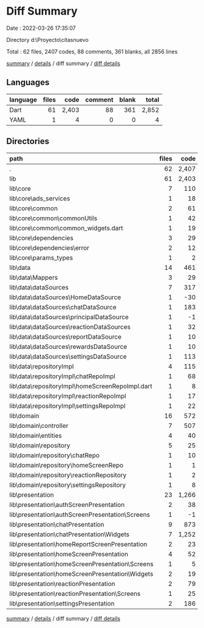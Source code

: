 # Diff Summary

Date : 2022-03-26 17:35:07

Directory d:\Proyecto\citasnuevo

Total : 62 files,  2407 codes, 88 comments, 361 blanks, all 2856 lines

[summary](results.md) / [details](details.md) / diff summary / [diff details](diff-details.md)

## Languages
| language | files | code | comment | blank | total |
| :--- | ---: | ---: | ---: | ---: | ---: |
| Dart | 61 | 2,403 | 88 | 361 | 2,852 |
| YAML | 1 | 4 | 0 | 0 | 4 |

## Directories
| path | files | code | comment | blank | total |
| :--- | ---: | ---: | ---: | ---: | ---: |
| . | 62 | 2,407 | 88 | 361 | 2,856 |
| lib | 61 | 2,403 | 88 | 361 | 2,852 |
| lib\core | 7 | 110 | 0 | 30 | 140 |
| lib\core\ads_services | 1 | 18 | 0 | 7 | 25 |
| lib\core\common | 2 | 61 | 0 | 5 | 66 |
| lib\core\common\commonUtils | 1 | 42 | 0 | 3 | 45 |
| lib\core\common\common_widgets.dart | 1 | 19 | 0 | 2 | 21 |
| lib\core\dependencies | 3 | 29 | 0 | 11 | 40 |
| lib\core\dependencies\error | 2 | 12 | 0 | 2 | 14 |
| lib\core\params_types | 1 | 2 | 0 | 7 | 9 |
| lib\data | 14 | 461 | 19 | 87 | 567 |
| lib\data\Mappers | 3 | 29 | 0 | 6 | 35 |
| lib\data\dataSources | 7 | 317 | 19 | 68 | 404 |
| lib\data\dataSources\HomeDataSource | 1 | -30 | 0 | 0 | -30 |
| lib\data\dataSources\chatDataSource | 1 | 183 | 0 | 26 | 209 |
| lib\data\dataSources\principalDataSource | 1 | -1 | 10 | 0 | 9 |
| lib\data\dataSources\reactionDataSources | 1 | 32 | 0 | 9 | 41 |
| lib\data\dataSources\reportDataSource | 1 | 10 | 2 | 3 | 15 |
| lib\data\dataSources\rewardsDataSource | 1 | 10 | 1 | 4 | 15 |
| lib\data\dataSources\settingsDataSource | 1 | 113 | 6 | 26 | 145 |
| lib\data\repositoryImpl | 4 | 115 | 0 | 13 | 128 |
| lib\data\repositoryImpl\chatRepoImpl | 1 | 68 | 0 | 9 | 77 |
| lib\data\repositoryImpl\homeScreenRepoImpl.dart | 1 | 8 | 0 | -5 | 3 |
| lib\data\repositoryImpl\reactionRepoImpl | 1 | 17 | 0 | 3 | 20 |
| lib\data\repositoryImpl\settingsRepoImpl | 1 | 22 | 0 | 6 | 28 |
| lib\domain | 16 | 572 | 38 | 99 | 709 |
| lib\domain\controller | 7 | 507 | 25 | 71 | 603 |
| lib\domain\entities | 4 | 40 | 3 | 13 | 56 |
| lib\domain\repository | 5 | 25 | 10 | 15 | 50 |
| lib\domain\repository\chatRepo | 1 | 10 | 0 | 1 | 11 |
| lib\domain\repository\homeScreenRepo | 1 | 1 | 0 | 0 | 1 |
| lib\domain\repository\reactionRepository | 1 | 2 | 0 | 3 | 5 |
| lib\domain\repository\settingsRepository | 1 | 8 | 0 | 8 | 16 |
| lib\presentation | 23 | 1,266 | 32 | 146 | 1,444 |
| lib\presentation\authScreenPresentation | 2 | 38 | 3 | 8 | 49 |
| lib\presentation\authScreenPresentation\Screens | 1 | -1 | 0 | 0 | -1 |
| lib\presentation\chatPresentation | 9 | 873 | 4 | 75 | 952 |
| lib\presentation\chatPresentation\Widgets | 7 | 1,252 | 7 | 98 | 1,357 |
| lib\presentation\homeReportScreenPresentation | 2 | 23 | 4 | 11 | 38 |
| lib\presentation\homeScreenPresentation | 4 | 52 | 1 | 6 | 59 |
| lib\presentation\homeScreenPresentation\Screens | 1 | 5 | 0 | 2 | 7 |
| lib\presentation\homeScreenPresentation\Widgets | 2 | 19 | 0 | 2 | 21 |
| lib\presentation\reactionPresentation | 2 | 79 | 0 | 8 | 87 |
| lib\presentation\reactionPresentation\Screens | 1 | 25 | 0 | 0 | 25 |
| lib\presentation\settingsPresentation | 2 | 186 | 2 | 21 | 209 |

[summary](results.md) / [details](details.md) / diff summary / [diff details](diff-details.md)